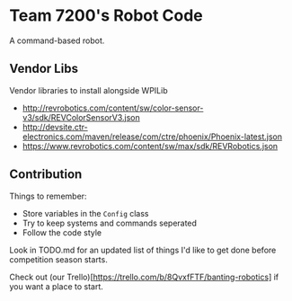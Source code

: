 # Team 7200's Robot Code

A command-based robot.

## Vendor Libs

Vendor libraries to install alongside WPILib
- http://revrobotics.com/content/sw/color-sensor-v3/sdk/REVColorSensorV3.json
- http://devsite.ctr-electronics.com/maven/release/com/ctre/phoenix/Phoenix-latest.json
- https://www.revrobotics.com/content/sw/max/sdk/REVRobotics.json

## Contribution

Things to remember:
- Store variables in the `Config` class
- Try to keep systems and commands seperated
- Follow the code style

Look in TODO.md for an updated list of things I'd like to get done before competition season starts.

Check out (our Trello)[https://trello.com/b/8QvxfFTF/banting-robotics] if you want a place to start.
